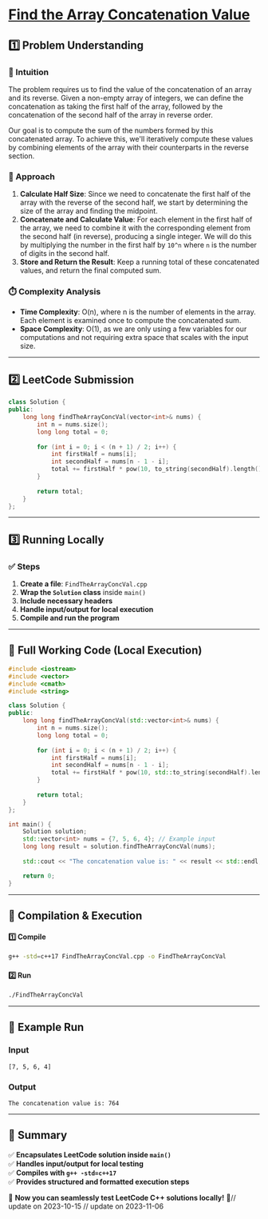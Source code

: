 # **[Find the Array Concatenation Value](https://leetcode.com/problems/find-the-array-concatenation-value/description/)**  

## **1️⃣ Problem Understanding**  
### **📌 Intuition**  
The problem requires us to find the value of the concatenation of an array and its reverse. Given a non-empty array of integers, we can define the concatenation as taking the first half of the array, followed by the concatenation of the second half of the array in reverse order. 

Our goal is to compute the sum of the numbers formed by this concatenated array. To achieve this, we'll iteratively compute these values by combining elements of the array with their counterparts in the reverse section.

### **🚀 Approach**  
1. **Calculate Half Size**: Since we need to concatenate the first half of the array with the reverse of the second half, we start by determining the size of the array and finding the midpoint.
2. **Concatenate and Calculate Value**: For each element in the first half of the array, we need to combine it with the corresponding element from the second half (in reverse), producing a single integer. We will do this by multiplying the number in the first half by `10^n` where `n` is the number of digits in the second half.
3. **Store and Return the Result**: Keep a running total of these concatenated values, and return the final computed sum.

### **⏱️ Complexity Analysis**  
- **Time Complexity**: O(n), where n is the number of elements in the array. Each element is examined once to compute the concatenated sum.
- **Space Complexity**: O(1), as we are only using a few variables for our computations and not requiring extra space that scales with the input size.

---  

## **2️⃣ LeetCode Submission**  
```cpp
class Solution {
public:
    long long findTheArrayConcVal(vector<int>& nums) {
        int n = nums.size();
        long long total = 0;
        
        for (int i = 0; i < (n + 1) / 2; i++) {
            int firstHalf = nums[i];
            int secondHalf = nums[n - 1 - i];
            total += firstHalf * pow(10, to_string(secondHalf).length()) + secondHalf;
        }
        
        return total;
    }
};  
```  

---  

## **3️⃣ Running Locally**  
### **✅ Steps**  
1. **Create a file**: `FindTheArrayConcVal.cpp`  
2. **Wrap the `Solution` class** inside `main()`  
3. **Include necessary headers**  
4. **Handle input/output for local execution**  
5. **Compile and run the program**  

---  

## **📝 Full Working Code (Local Execution)**  
```cpp
#include <iostream>
#include <vector>
#include <cmath>
#include <string>

class Solution {
public:
    long long findTheArrayConcVal(std::vector<int>& nums) {
        int n = nums.size();
        long long total = 0;
        
        for (int i = 0; i < (n + 1) / 2; i++) {
            int firstHalf = nums[i];
            int secondHalf = nums[n - 1 - i];
            total += firstHalf * pow(10, std::to_string(secondHalf).length()) + secondHalf;
        }
        
        return total;
    }
};

int main() {
    Solution solution;
    std::vector<int> nums = {7, 5, 6, 4}; // Example input
    long long result = solution.findTheArrayConcVal(nums);
    
    std::cout << "The concatenation value is: " << result << std::endl;

    return 0;
}
```  

---  

## **🔧 Compilation & Execution**  
#### **1️⃣ Compile**  
```bash
g++ -std=c++17 FindTheArrayConcVal.cpp -o FindTheArrayConcVal
```  

#### **2️⃣ Run**  
```bash
./FindTheArrayConcVal
```  

---  

## **🎯 Example Run**  
### **Input**  
```
[7, 5, 6, 4]
```  
### **Output**  
```
The concatenation value is: 764
```  

---  

## **📌 Summary**  
✅ **Encapsulates LeetCode solution inside `main()`**  
✅ **Handles input/output for local testing**  
✅ **Compiles with `g++ -std=c++17`**  
✅ **Provides structured and formatted execution steps**  

🚀 **Now you can seamlessly test LeetCode C++ solutions locally!** 🚀// update on 2023-10-15
// update on 2023-11-06
